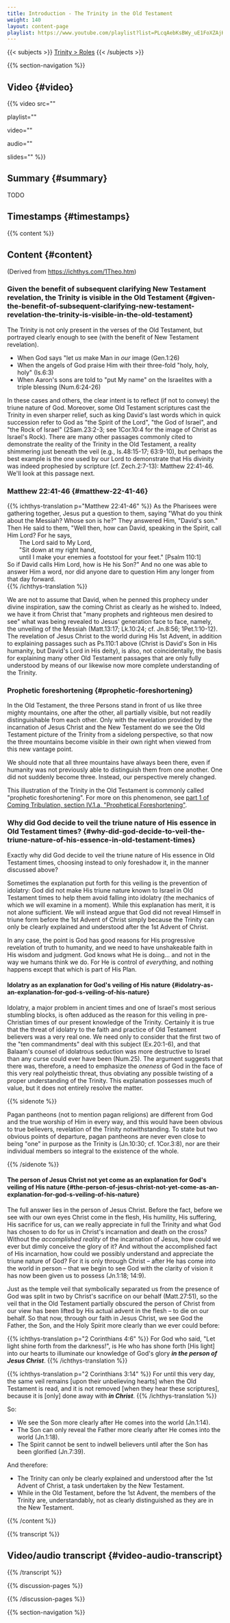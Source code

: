 ```yaml
---
title: Introduction - The Trinity in the Old Testament
weight: 140
layout: content-page
playlist: https://www.youtube.com/playlist?list=PLcqAebKsBWy_uE1FoXZAjHKMHV1wWcAD8
---
```


{{< subjects >}}
<a href="/subject-index/#trinity-roles">Trinity > Roles</a>
{{< /subjects >}}

{{% section-navigation %}}

## Video {#video}

{{% video
src=""

playlist=""

video=""

audio=""

slides=""
%}}

## Summary {#summary}

TODO

## Timestamps {#timestamps}



{{% content %}}

## Content {#content}

(Derived from https://ichthys.com/1Theo.htm)

<!-- --- -->

### Given the benefit of subsequent clarifying New Testament revelation, the Trinity is visible in the Old Testament {#given-the-benefit-of-subsequent-clarifying-new-testament-revelation-the-trinity-is-visible-in-the-old-testament}

The Trinity is not only present in the verses of the Old Testament, but portrayed clearly enough to see (with the benefit of New Testament revelation).
- When God says "let *us* make Man in *our* image (Gen.1:26)
- When the angels of God praise Him with their three-fold "holy, holy, holy" (Is.6:3)
- When Aaron's sons are told to "put My name" on the Israelites with a triple blessing (Num.6:24-26)

In these cases and others, the clear intent is to reflect (if not to convey) the triune nature of God. Moreover, some Old Testament scriptures cast the Trinity in even sharper relief, such as king David's last words which in quick succession refer to God as "the Spirit of the Lord", "the God of Israel", and "the Rock of Israel" (2Sam.23:2-3; see 1Cor.10:4 for the image of Christ as Israel's Rock). There are many other passages commonly cited to demonstrate the reality of the Trinity in the Old Testament, a reality shimmering just beneath the veil (e.g., Is.48:15-17; 63:9-10), but perhaps the best example is the one used by our Lord to demonstrate that His divinity was indeed prophesied by scripture (cf. Zech.2:7-13): Matthew 22:41-46. We'll look at this passage next.

<!-- --- -->

### Matthew 22:41-46 {#matthew-22-41-46}

{{% ichthys-translation p="Matthew 22:41-46" %}}
As the Pharisees were gathering together, Jesus put a question to them, saying "What do you think about the Messiah? Whose son is he?" They answered Him, "David's son." Then He said to them, "Well then, how can David, speaking in the Spirit, call Him Lord? For he says,  
&emsp;&emsp;The Lord said to My Lord,  
&emsp;&emsp;"Sit down at my right hand,  
&emsp;&emsp;until I make your enemies a footstool for your feet." [Psalm 110:1]  
So if David calls Him Lord, how is He his Son?" And no one was able to answer Him a word, nor did anyone dare to question Him any longer from that day forward.                  
{{% /ichthys-translation %}}

We are not to assume that David, when he penned this prophecy under divine inspiration, saw the coming Christ as clearly as he wished to. Indeed, we have it from Christ that "many prophets and righteous men desired to see" what was being revealed to Jesus' generation face to face, namely, the unveiling of the Messiah (Matt.13:17; Lk.10:24; cf. Jn.8:56; 1Pet.1:10-12). The revelation of Jesus Christ to the world during His 1st Advent, in addition to explaining passages such as Ps.110:1 above (Christ is David's Son in His humanity, but David's Lord in His deity), is also, not coincidentally, the basis for explaining many other Old Testament passages that are only fully understood by means of our likewise now more complete understanding of the Trinity.

<!-- --- -->

### Prophetic foreshortening {#prophetic-foreshortening}

In the Old Testament, the three Persons stand in front of us like three mighty mountains, one after the other, all partially visible, but not readily distinguishable from each other. Only with the revelation provided by the incarnation of Jesus Christ and the New Testament do we see the Old Testament picture of the Trinity from a sidelong perspective, so that now the three mountains become visible in their own right when viewed from this new vantage point.

We should note that all three mountains have always been there, even if humanity was not previously able to distinguish them from one another. One did not suddenly become three. Instead, our perspective merely changed.

This illustration of the Trinity in the Old Testament is commonly called "prophetic foreshortening". For more on this phenomenon, see [part 1 of Coming Tribulation, section IV.1.a, "Prophetical Foreshortening"](https://ichthys.com/Tribulation-Part1.htm#Foreshortening).

<!-- --- -->

### Why did God decide to veil the triune nature of His essence in Old Testament times? {#why-did-god-decide-to-veil-the-triune-nature-of-his-essence-in-old-testament-times}

Exactly why did God decide to veil the triune nature of His essence in Old Testament times, choosing instead to only foreshadow it, in the manner discussed above?

Sometimes the explanation put forth for this veiling is the prevention of idolatry: God did not make His triune nature known to Israel in Old Testament times to help them avoid falling into idolatry (the mechanics of which we will examine in a moment). While this explanation has merit, it is not alone sufficient. We will instead argue that God did not reveal Himself in triune form before the 1st Advent of Christ simply because the Trinity can only be clearly explained and understood after the 1st Advent of Christ.

In any case, the point is God has good reasons for His progressive revelation of truth to humanity, and we need to have unshakeable faith in His wisdom and judgment. God knows what He is doing... and not in the way we humans think we do. For He is control of *everything*, and nothing happens except that which is part of His Plan.

<!-- --- -->

#### Idolatry as an explanation for God's veiling of His nature {#idolatry-as-an-explanation-for-god-s-veiling-of-his-nature}

Idolatry, a major problem in ancient times and one of Israel's most serious stumbling blocks, is often adduced as the reason for this veiling in pre-Christian times of our present knowledge of the Trinity. Certainly it is true that the threat of idolatry to the faith and practice of Old Testament believers was a very real one. We need only to consider that the first two of the "ten commandments" deal with this subject (Ex.20:1-6), and that Balaam's counsel of idolatrous seduction was more destructive to Israel than any curse could ever have been (Num.25). The argument suggests that there was, therefore, a need to emphasize the *oneness* of God in the face of this very real polytheistic threat, thus obviating any possible twisting of a proper understanding of the Trinity. This explanation possesses much of value, but it does not entirely resolve the matter.

{{% sidenote %}}

Pagan pantheons (not to mention pagan religions) are different from God and the true worship of Him in every way, and this would have been obvious to true believers, revelation of the Trinity notwithstanding. To state but two obvious points of departure, pagan pantheons are never even close to being "one" in purpose as the Trinity is (Jn.10:30; cf. 1Cor.3:8), nor are their individual members so integral to the existence of the whole.

{{% /sidenote %}}

<!-- --- -->

#### The person of Jesus Christ not yet come as an explanation for God's veiling of His nature {#the-person-of-jesus-christ-not-yet-come-as-an-explanation-for-god-s-veiling-of-his-nature}

The full answer lies in the person of Jesus Christ. Before the fact, before we see with our own eyes Christ come in the flesh, His humility, His suffering, His sacrifice for us, can we really appreciate in full the Trinity and what God has chosen to do for us in Christ's incarnation and death on the cross? Without the *accomplished reality* of the incarnation of Jesus, how could we ever but dimly conceive the glory of it? And without the accomplished fact of His incarnation, how could we possibly understand and appreciate the triune nature of God? For it is only through Christ – after He has come into the world in person – that we begin to see God with the clarity of vision it has now been given us to possess (Jn.1:18; 14:9).

<!-- --- -->

Just as the temple veil that symbolically separated us from the presence of God was split in two by Christ's sacrifice on our behalf (Matt.27:51), so the veil that in the Old Testament partially obscured the person of Christ from our view has been lifted by His actual advent in the flesh – to die on our behalf. So that now, through our faith in Jesus Christ, we see God the Father, the Son, and the Holy Spirit more clearly than we ever could before:

{{% ichthys-translation p="2 Corinthians 4:6" %}}
For God who said, "Let light shine forth from the darkness!", is He who has shone forth [His light] into our hearts to illuminate our knowledge of God's glory ***in the person of Jesus Christ***.
{{% /ichthys-translation %}}

{{% ichthys-translation p="2 Corinthians 3:14" %}}
For until this very day, the same veil remains [upon their unbelieving hearts] when the Old Testament is read, and it is not removed [when they hear these scriptures], because it is [only] done away with ***in Christ***.
{{% /ichthys-translation %}}

<!-- --- -->

So:

- We see the Son more clearly after He comes into the world (Jn.1:14).
- The Son can only reveal the Father more clearly after He comes into the world (Jn.1:18).
- The Spirit cannot be sent to indwell believers until after the Son has been glorified (Jn.7:39).

And therefore:

- The Trinity can only be clearly explained and understood after the 1st Advent of Christ, a task undertaken by the New Testament.
- While in the Old Testament, before the 1st Advent, the members of the Trinity are, understandably, not as clearly distinguished as they are in the New Testament.

{{% /content %}}

{{% transcript %}}

## Video/audio transcript {#video-audio-transcript}



{{% /transcript %}}

{{% discussion-pages %}}

{{% /discussion-pages %}}

{{% section-navigation %}}
